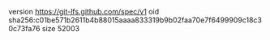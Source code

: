version https://git-lfs.github.com/spec/v1
oid sha256:c01be571b2611b4b88015aaaa833319b9b02faa70e7f6499909c18c30c73fa76
size 52003
